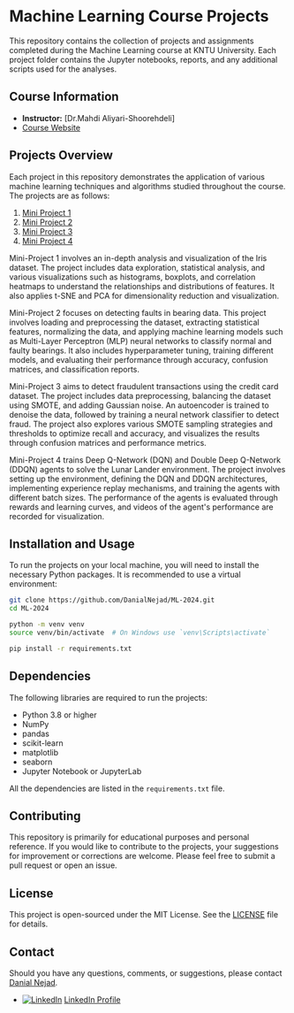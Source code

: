 # Machine Learning Course Projects

This repository contains the collection of projects and assignments completed during the Machine Learning course at KNTU University. Each project folder contains the Jupyter notebooks, reports, and any additional scripts used for the analyses.

## Course Information

- **Instructor:** [Dr.Mahdi Aliyari-Shoorehdeli]
- [Course Website](https://apac.ee.kntu.ac.ir/academic/courses/)

## Projects Overview

Each project in this repository demonstrates the application of various machine learning techniques and algorithms studied throughout the course. The projects are as follows:

1. [Mini Project 1](#mini-project-1)
2. [Mini Project 2](#mini-project-2)
3. [Mini Project 3](#mini-project-3)
4. [Mini Project 4](#mini-project-4)


Mini-Project 1 involves an in-depth analysis and visualization of the Iris dataset. The project includes data exploration, statistical analysis, and various visualizations such as histograms, boxplots, and correlation heatmaps to understand the relationships and distributions of features. It also applies t-SNE and PCA for dimensionality reduction and visualization.

Mini-Project 2 focuses on detecting faults in bearing data. This project involves loading and preprocessing the dataset, extracting statistical features, normalizing the data, and applying machine learning models such as Multi-Layer Perceptron (MLP) neural networks to classify normal and faulty bearings. It also includes hyperparameter tuning, training different models, and evaluating their performance through accuracy, confusion matrices, and classification reports.

Mini-Project 3 aims to detect fraudulent transactions using the credit card dataset. The project includes data preprocessing, balancing the dataset using SMOTE, and adding Gaussian noise. An autoencoder is trained to denoise the data, followed by training a neural network classifier to detect fraud. The project also explores various SMOTE sampling strategies and thresholds to optimize recall and accuracy, and visualizes the results through confusion matrices and performance metrics.

Mini-Project 4 trains Deep Q-Network (DQN) and Double Deep Q-Network (DDQN) agents to solve the Lunar Lander environment. The project involves setting up the environment, defining the DQN and DDQN architectures, implementing experience replay mechanisms, and training the agents with different batch sizes. The performance of the agents is evaluated through rewards and learning curves, and videos of the agent's performance are recorded for visualization.

## Installation and Usage

To run the projects on your local machine, you will need to install the necessary Python packages. It is recommended to use a virtual environment:

```bash
git clone https://github.com/DanialNejad/ML-2024.git
cd ML-2024

python -m venv venv
source venv/bin/activate  # On Windows use `venv\Scripts\activate`

pip install -r requirements.txt
```
## Dependencies

The following libraries are required to run the projects:

- Python 3.8 or higher
- NumPy
- pandas
- scikit-learn
- matplotlib
- seaborn
- Jupyter Notebook or JupyterLab

All the dependencies are listed in the `requirements.txt` file.

## Contributing

This repository is primarily for educational purposes and personal reference. If you would like to contribute to the projects, your suggestions for improvement or corrections are welcome. Please feel free to submit a pull request or open an issue.

## License

This project is open-sourced under the MIT License. See the [LICENSE](LICENSE) file for details.

## Contact

Should you have any questions, comments, or suggestions, please contact [Danial Nejad](danialabdollahinejad@gmail.com).
- [![LinkedIn][1.1]][1] [LinkedIn Profile](https://www.linkedin.com/in/danial-abdollahi-nejad-883614156)


<!-- Icons -->

[1.1]: https://i.stack.imgur.com/gVE0j.png (linkedin icon without padding)


<!-- Links to your social media accounts -->

[1]: https://www.linkedin.com/in/danial-abdollahi-nejad-883614156
